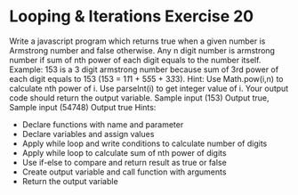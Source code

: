 # Looping & Iterations Exercise 20

Write a javascript program which returns true when a given number is Armstrong number
 and false otherwise. Any n digit number is armstrong number if sum of nth power of each 
 digit equals to the number itself. Example: 153 is a 3 digit armstrong number because sum
  of 3rd power of each digit equals to 153 (153 = 1*1*1 + 5*5*5 + 3*3*3). 
  Hint: Use Math.pow(i,n) to calculate nth power of i. Use parseInt(i) to get 
  integer value of i. Your output code should return the output variable.
 Sample input (153)  Output true, Sample input (54748) Output true
Hints:

- Declare functions with name and parameter
- Declare variables and assign values
- Apply while loop and write conditions to calculate number of digits
- Apply while loop to calculate sum of nth power of digits
- Use if-else to compare and return result as true or false
- Create output variable and call function with arguments
- Return the output variable
